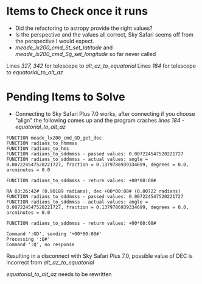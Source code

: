 # Items to Check once it runs
- Did the refactoring to astropy provide the right values?
- Is the perspective and the values all correct, Sky Safari seems off from the perspective I would expect.
- *meade_lx200_cmd_St_set_latitude* and *meade_lx200_cmd_Sg_set_longitude* so far never called

Lines *327, 342* for telescope to *alt_az_to_equatorial*
Lines *184* for telescope to *equatorial_to_alt_az*

# Pending Items to Solve

- Connecting to Sky Safari Plus 7.0 works, after connecting if you choose "align" the following comes up and the program crashes *lines 184 - equatorial_to_alt_az*

```
FUNCTION meade_lx200_cmd_GD_get_dec
FUNCTION radians_to_hhmmss
FUNCTION radians_to_hms
FUNCTION radians_to_sddmmss - passed values: 0.007224547520221727
FUNCTION radians_to_sddmmss - actual values: angle = 0.007224547520221727, fraction = 0.1379786939334699, degrees = 0.0, arcminutes = 0.0

FUNCTION radians_to_sddmmss - return values: +00*00:08#

RA 03:26:42# (0.90189 radians), dec +00*00:08# (0.00722 radians)
FUNCTION radians_to_sddmmss - passed values: 0.007224547520221727
FUNCTION radians_to_sddmmss - actual values: angle = 0.007224547520221727, fraction = 0.1379786939334699, degrees = 0.0, arcminutes = 0.0

FUNCTION radians_to_sddmmss - return values: +00*00:08#

Command ':GD', sending '+00*00:08#'
Processing ':Q#'
Command ':Q', no response 
```

Resulting in a disconnect with Sky Safari Plus 7.0, possible value of DEC is incorrect from *alt_az_to_equatorial*



*equatorial_to_alt_az* needs to be rewritten

